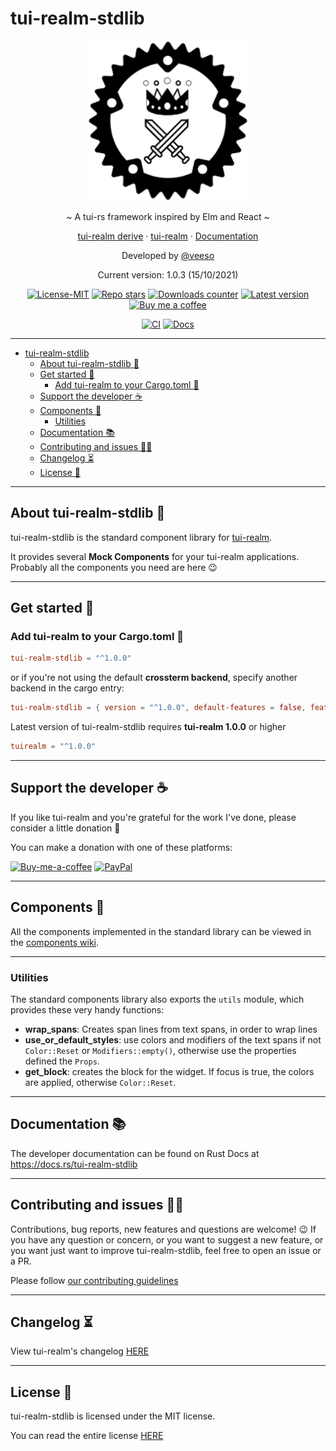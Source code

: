 # tui-realm-stdlib

<p align="center">
  <img src="/docs/images/tui-realm.svg" width="256" height="256" />
</p>

<p align="center">~ A tui-rs framework inspired by Elm and React ~</p>
<p align="center">
  <a href="https://github.com/veeso/tuirealm_derive" target="_blank">tui-realm derive</a>
  ·
  <a href="https://github.com/veeso/tui-realm" target="_blank">tui-realm</a>
  ·
  <a href="https://docs.rs/tui-realm-stdlib" target="_blank">Documentation</a>
</p>

<p align="center">Developed by <a href="https://veeso.github.io/" target="_blank">@veeso</a></p>
<p align="center">Current version: 1.0.3 (15/10/2021)</p>

<p align="center">
  <a href="https://opensource.org/licenses/MIT"
    ><img
      src="https://img.shields.io/badge/License-MIT-teal.svg"
      alt="License-MIT"
  /></a>
  <a href="https://github.com/veeso/tui-realm-stdlib/stargazers"
    ><img
      src="https://img.shields.io/github/stars/veeso/tui-realm-stdlib.svg"
      alt="Repo stars"
  /></a>
  <a href="https://crates.io/crates/tui-realm-stdlib"
    ><img
      src="https://img.shields.io/crates/d/tui-realm-stdlib.svg"
      alt="Downloads counter"
  /></a>
  <a href="https://crates.io/crates/tui-realm-stdlib"
    ><img
      src="https://img.shields.io/crates/v/tui-realm-stdlib.svg"
      alt="Latest version"
  /></a>
  <a href="https://www.buymeacoffee.com/veeso">
    <img
      src="https://img.shields.io/badge/Donate-BuyMeACoffee-yellow.svg"
      alt="Buy me a coffee"
  /></a>
</p>
<p align="center">
  <a href="https://github.com/veeso/tui-realm-stdlib/actions"
    ><img
      src="https://github.com/veeso/tui-realm-stdlib/workflows/Build/badge.svg"
      alt="CI"
  /></a>
  <a href="https://docs.rs/tui-realm-stdlib"
    ><img
      src="https://docs.rs/tui-realm-stdlib/badge.svg"
      alt="Docs"
  /></a>
</p>

---

- [tui-realm-stdlib](#tui-realm-stdlib)
  - [About tui-realm-stdlib 👑](#about-tui-realm-stdlib-)
  - [Get started 🏁](#get-started-)
    - [Add tui-realm to your Cargo.toml 🦀](#add-tui-realm-to-your-cargotoml-)
  - [Support the developer ☕](#support-the-developer-)
  - [Components 🎨](#components-)
    - [Utilities](#utilities)
  - [Documentation 📚](#documentation-)
  - [Contributing and issues 🤝🏻](#contributing-and-issues-)
  - [Changelog ⏳](#changelog-)
  - [License 📃](#license-)

---

## About tui-realm-stdlib 👑

tui-realm-stdlib is the standard component library for [tui-realm](https://github.com/veeso/tui-realm).

It provides several **Mock Components** for your tui-realm applications. Probably all the components you need are here 😉

---

## Get started 🏁

### Add tui-realm to your Cargo.toml 🦀

```toml
tui-realm-stdlib = "^1.0.0"
```

or if you're not using the default **crossterm backend**, specify another backend in the cargo entry:

```toml
tui-realm-stdlib = { version = "^1.0.0", default-features = false, features = [ "with-crossterm" ] }
```

Latest version of tui-realm-stdlib requires **tui-realm 1.0.0** or higher

```toml
tuirealm = "^1.0.0"
```

---

## Support the developer ☕

If you like tui-realm and you're grateful for the work I've done, please consider a little donation 🥳

You can make a donation with one of these platforms:

[![Buy-me-a-coffee](https://img.shields.io/badge/-buy_me_a%C2%A0coffee-gray?style=for-the-badge&logo=buy-me-a-coffee)](https://www.buymeacoffee.com/veeso)
[![PayPal](https://img.shields.io/badge/PayPal-00457C?style=for-the-badge&logo=paypal&logoColor=white)](https://www.paypal.me/chrisintin)

---

## Components 🎨

All the components implemented in the standard library can be viewed in the [components wiki](/docs/components.md).

---

### Utilities

The standard components library also exports the `utils` module, which provides these very handy functions:

- **wrap_spans**: Creates span lines from text spans, in order to wrap lines
- **use_or_default_styles**: use colors and modifiers of the text spans if not `Color::Reset` or `Modifiers::empty()`, otherwise use the properties defined the `Props`.
- **get_block**: creates the block for the widget. If focus is true, the colors are applied, otherwise `Color::Reset`.

---

## Documentation 📚

The developer documentation can be found on Rust Docs at <https://docs.rs/tui-realm-stdlib>

---

## Contributing and issues 🤝🏻

Contributions, bug reports, new features and questions are welcome! 😉
If you have any question or concern, or you want to suggest a new feature, or you want just want to improve tui-realm-stdlib, feel free to open an issue or a PR.

Please follow [our contributing guidelines](CONTRIBUTING.md)

---

## Changelog ⏳

View tui-realm's changelog [HERE](CHANGELOG.md)

---

## License 📃

tui-realm-stdlib is licensed under the MIT license.

You can read the entire license [HERE](LICENSE)
